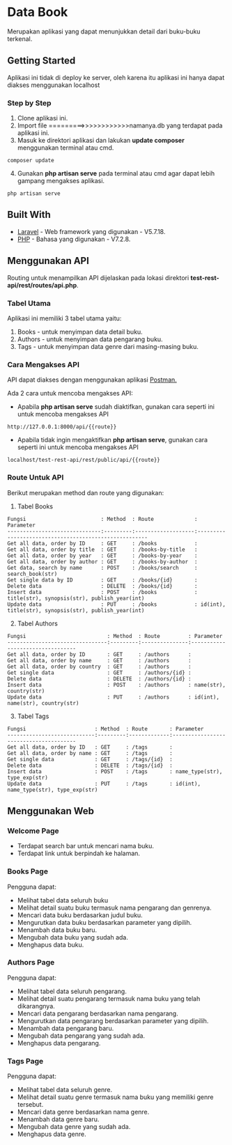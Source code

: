# Data Book

Merupakan aplikasi yang dapat menunjukkan detail dari buku-buku terkenal.

## Getting Started

Aplikasi ini tidak di deploy ke server, oleh karena itu aplikasi ini hanya dapat diakses menggunakan localhost

### Step by Step

1. Clone aplikasi ini.
2. Import file =========>>>>>>>>>>>>namanya.db yang terdapat pada aplikasi ini.
3. Masuk ke direktori aplikasi dan lakukan **update composer** menggunakan terminal atau cmd.
```
composer update
```
4. Gunakan **php artisan serve** pada terminal atau cmd agar dapat lebih gampang mengakses aplikasi.
```
php artisan serve
```

## Built With

* [Laravel](https://laravel.com/) - Web framework yang digunakan - V5.7.18.
* [PHP](http://www.php.net/) - Bahasa yang digunakan - V7.2.8.

## Menggunakan API

Routing untuk menampilkan API dijelaskan pada lokasi direktori **test-rest-api/rest/routes/api.php**.

### Tabel Utama
Aplikasi ini memiliki 3 tabel utama yaitu:
1. Books    - untuk menyimpan data detail buku.
2. Authors  - untuk menyimpan data pengarang buku.
3. Tags     - untuk menyimpan data genre dari masing-masing buku.

### Cara Mengakses API
API dapat diakses dengan menggunakan aplikasi [Postman.](https://www.getpostman.com/) 

Ada 2 cara untuk mencoba mengakses API:
* Apabila **php artisan serve** sudah diaktifkan, gunakan cara seperti ini untuk mencoba mengakses API
```
http://127.0.0.1:8000/api/{{route}}
```
* Apabila tidak ingin mengaktifkan **php artisan serve**, gunakan cara seperti ini untuk mencoba mengakses API
```
localhost/test-rest-api/rest/public/api/{{route}}
```

### Route Untuk API
Berikut merupakan method dan route yang digunakan:
1. Tabel Books
```
Fungsi                        : Method  : Route             : Parameter
------------------------------:---------:-------------------:------------------------------------------------------
Get all data, order by ID     : GET     : /books            :
Get all data, order by title  : GET     : /books-by-title   :
Get all data, order by year   : GET     : /books-by-year    :
Get all data, order by author : GET     : /books-by-author  : 
Get data, search by name      : POST    : /books/search     : search_book(str)
Get single data by ID         : GET     : /books/{id}       :
Delete data                   : DELETE  : /books/{id}       :
Insert data                   : POST    : /books            : title(str), synopsis(str), publish_year(int)
Update data                   : PUT     : /books            : id(int), title(str), synopsis(str), publish_year(int)
```

2. Tabel Authors
```
Fungsi                          : Method  : Route         : Parameter
--------------------------------:---------:---------------:---------------------------------
Get all data, order by ID       : GET     : /authors      :
Get all data, order by name     : GET     : /authors      :
Get all data, order by country  : GET     : /authors      :
Get single data                 : GET     : /authors/{id} :
Delete data                     : DELETE  : /authors/{id} :
Insert data                     : POST    : /authors      : name(str), country(str)
Update data                     : PUT     : /authors      : id(int), name(str), country(str)
```

3. Tabel Tags
```
Fungsi                      : Method  : Route       : Parameter
----------------------------:---------:-------------:---------------------------------------
Get all data, order by ID   : GET     : /tags       :
Get all data, order by name : GET     : /tags       :
Get single data             : GET     : /tags/{id}  :
Delete data                 : DELETE  : /tags/{id}  :
Insert data                 : POST    : /tags       : name_type(str), type_exp(str)
Update data                 : PUT     : /tags       : id(int), name_type(str), type_exp(str)
```

## Menggunakan Web

### Welcome Page
* Terdapat search bar untuk mencari nama buku.
* Terdapat link untuk berpindah ke halaman.

### Books Page
Pengguna dapat:
* Melihat tabel data seluruh buku
* Melihat detail suatu buku termasuk nama pengarang dan genrenya.
* Mencari data buku berdasarkan judul buku.
* Mengurutkan data buku berdasarkan parameter yang dipilih.
* Menambah data buku baru.
* Mengubah data buku yang sudah ada.
* Menghapus data buku.

### Authors Page
Pengguna dapat:
* Melihat tabel data seluruh pengarang.
* Melihat detail suatu pengarang termasuk nama buku yang telah dikarangnya.
* Mencari data pengarang berdasarkan nama pengarang.
* Mengurutkan data pengarang berdasarkan parameter yang dipilih.
* Menambah data pengarang baru.
* Mengubah data pengarang yang sudah ada.
* Menghapus data pengarang.

### Tags Page
Pengguna dapat:
* Melihat tabel data seluruh genre.
* Melihat detail suatu genre termasuk nama buku yang memiliki genre tersebut.
* Mencari data genre berdasarkan nama genre.
* Menambah data genre baru.
* Mengubah data genre yang sudah ada.
* Menghapus data genre.
